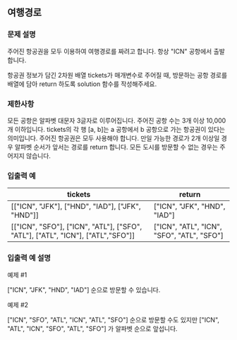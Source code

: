 ## 여행경로

### 문제 설명

주어진 항공권을 모두 이용하여 여행경로를 짜려고 합니다. 항상 "ICN" 공항에서 출발합니다.

항공권 정보가 담긴 2차원 배열 tickets가 매개변수로 주어질 때, 방문하는 공항 경로를 배열에 담아 return 하도록 solution 함수를 작성해주세요.

### 제한사항

모든 공항은 알파벳 대문자 3글자로 이루어집니다.
주어진 공항 수는 3개 이상 10,000개 이하입니다.
tickets의 각 행 [a, b]는 a 공항에서 b 공항으로 가는 항공권이 있다는 의미입니다.
주어진 항공권은 모두 사용해야 합니다.
만일 가능한 경로가 2개 이상일 경우 알파벳 순서가 앞서는 경로를 return 합니다.
모든 도시를 방문할 수 없는 경우는 주어지지 않습니다.

### 입출력 예

tickets|return
---|---
[["ICN", "JFK"], ["HND", "IAD"], ["JFK", "HND"]]|["ICN", "JFK", "HND", "IAD"]
[["ICN", "SFO"], ["ICN", "ATL"], ["SFO", "ATL"], ["ATL", "ICN"], ["ATL","SFO"]]|["ICN", "ATL", "ICN", "SFO", "ATL", "SFO"]

### 입출력 예 설명
예제 #1

["ICN", "JFK", "HND", "IAD"] 순으로 방문할 수 있습니다.

예제 #2

["ICN", "SFO", "ATL", "ICN", "ATL", "SFO"] 순으로 방문할 수도 있지만 ["ICN", "ATL", "ICN", "SFO", "ATL", "SFO"] 가 알파벳 순으로 앞섭니다.
